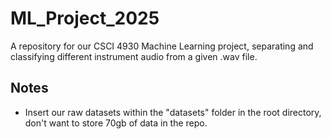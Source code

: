 # ML_Project_2025
A repository for our CSCI 4930 Machine Learning project, separating and classifying different instrument audio from a given .wav file.

## Notes
- Insert our raw datasets within the "datasets" folder in the root directory, don't want to store 70gb of data in the repo.